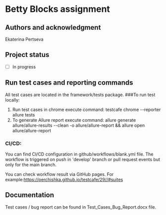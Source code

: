 
# Betty Blocks assignment 

## Authors and acknowledgment
Ekaterina Pertseva
## Project status

- [ ] In progress

## Run test cases and reporting commands
All test cases are located in the framework/tests package.
###To run test locally:
1. Run test cases in chrome execute command: testcafe chrome --reporter allure tests
2. To generate Allure report execute command: allure generate allure/allure-results --clean -o allure/allure-report && allure open allure/allure-report

### CI/CD:
You can find CI/CD configuration in github/workflows/blank.yml file.
The workflow is triggered on push in 'develop' branch or pull request events but only for the main branch.

You can check workflow result via GitHub pages.
For example:https://perchishka.github.io/testcafe/29//#suites

## Documentation
Test cases / bug report can be found in Test_Cases_Bug_Report.docx file.



